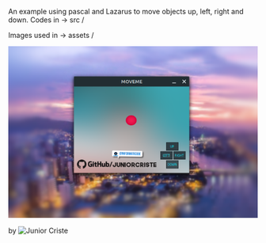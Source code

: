 An example using pascal and Lazarus to move objects up, left, right and down.
Codes in -> src /

Images used in -> assets /

![](https://github.com/JuniorCriste/MoveMeInPascal/blob/master/assets/prints/movemeW.png)

by ![Junior Criste](https://github.com/JuniorCriste)
